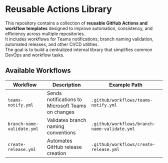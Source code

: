 # Reusable Actions Library

This repository contains a collection of **reusable GitHub Actions and workflow templates** designed to improve automation, consistency, and efficiency across multiple repositories.  
It includes workflows for Teams notifications, branch naming validation, automated releases, and other CI/CD utilities.  
The goal is to build a centralized internal library that simplifies common DevOps and workflow tasks.


## Available Workflows
| Workflow | Description | Example Path |
|-----------|--------------|--------------|
| `teams-notify.yml` | Sends notifications to Microsoft Teams on changes | `.github/workflows/teams-notify.yml` |
| `branch-name-validate.yml` | Validates branch naming conventions | `.github/workflows/branch-name-validate.yml` |
| `create-release.yml` | Automates GitHub release creation | `.github/workflows/create-release.yml` |

